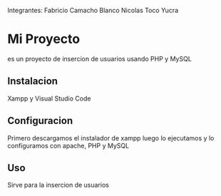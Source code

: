 Integrantes: Fabricio Camacho Blanco
             Nicolas Toco Yucra
# Mi Proyecto
es un proyecto de insercion de usuarios usando PHP y MySQL
## Instalacion
Xampp y Visual Studio Code
## Configuracion
Primero descargamos el instalador de xampp luego lo ejecutamos y lo configuramos con apache, PHP y MySQL
## Uso
Sirve para la insercion de usuarios 
